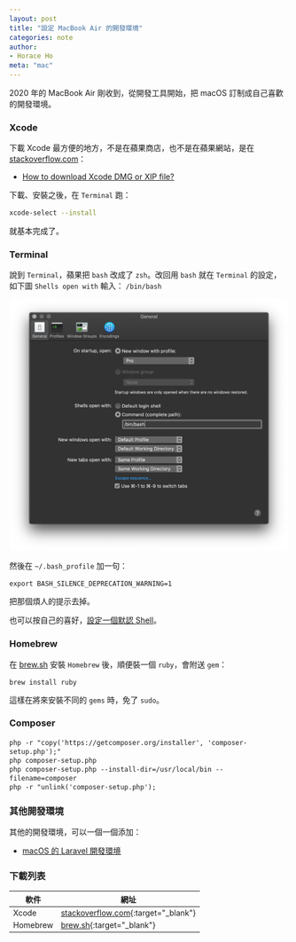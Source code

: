 ```yaml
---
layout: post
title: "設定 MacBook Air 的開發環境"
categories: note
author:
- Horace Ho
meta: "mac"
---
```


2020 年的 MacBook Air 剛收到，從開發工具開始，把 macOS 訂制成自己喜歡的開發環境。

### Xcode

下載 Xcode 最方便的地方，不是在蘋果商店，也不是在蘋果網站，是在 [stackoverflow.com](https://stackoverflow.com/questions/10335747/how-to-download-xcode-dmg-or-xip-file)：

- [How to download Xcode DMG or XIP file?](https://stackoverflow.com/questions/10335747/how-to-download-xcode-dmg-or-xip-file)

下載、安裝之後，在 `Terminal` 跑：

```bash
xcode-select --install
```
就基本完成了。

### Terminal

說到 `Terminal`，蘋果把 `bash` 改成了 `zsh`。改回用 `bash` 就在 `Terminal` 的設定，如下圖 `Shells open with` 輸入： `/bin/bash`

![Use bash instead of zsh in macOS Terminal](/assets/img/macos-terminal-zsh-to-bash.png)

然後在 `~/.bash_profile` 加一句： 
```
export BASH_SILENCE_DEPRECATION_WARNING=1
```
把那個煩人的提示去掉。

也可以按自己的喜好，[設定一個默認 Shell](/note/2020/03/31/use-a-different-macos-shell.html)。

### Homebrew

在 [brew.sh](https://brew.sh/) 安裝 `Homebrew` 後，順便裝一個 `ruby`，會附送 `gem`：
```
brew install ruby
```
這樣在將來安裝不同的 `gems` 時，免了 `sudo`。

### Composer

```
php -r "copy('https://getcomposer.org/installer', 'composer-setup.php');"
php composer-setup.php
php composer-setup.php --install-dir=/usr/local/bin --filename=composer
php -r "unlink('composer-setup.php');
```

### 其他開發環境

其他的開發環境，可以一個一個添加：

- [macOS 的 Laravel 開發環境](/note/2020/04/01/setup-laravel-dev-env-on-macos.html)

### 下載列表

軟件                   | 網址
--------------------- | ---------------------
Xcode                 | [stackoverflow.com](https://stackoverflow.com/questions/10335747/how-to-download-xcode-dmg-or-xip-file){:target="_blank"}
Homebrew              | [brew.sh](https://brew.sh/){:target="_blank"}
